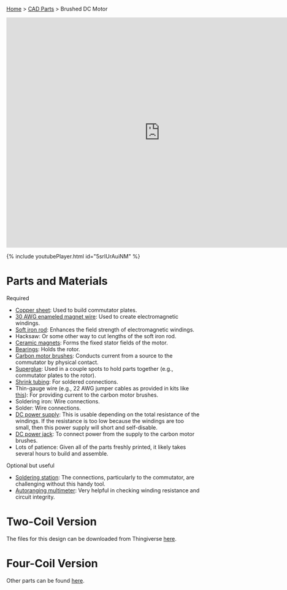 [Home](index.md) > [CAD Parts](cad-parts.md) > Brushed DC Motor

<iframe src="https://gmail3021534.autodesk360.com/shares/public/SH512d4QTec90decfa6ee884568e9083a6b5?mode=embed" width="800" height="600" allowfullscreen="true" webkitallowfullscreen="true" mozallowfullscreen="true"  frameborder="0"></iframe>

{% include youtubePlayer.html id="5srIUrAuiNM" %}

# Parts and Materials

Required
* [Copper sheet](https://www.amazon.com/dp/B0C1ZZLR97?th=1):  Used to build commutator plates.
* [30 AWG enameled magnet wire](https://www.amazon.com/dp/B00UWCXRK6?th=1):  Used to create electromagnetic windings.
* [Soft iron rod](https://www.amazon.com/dp/B0BNNCZ4ZR):  Enhances the field strength of electromagnetic windings.
* Hacksaw:  Or some other way to cut lengths of the soft iron rod.
* [Ceramic magnets](https://www.amazon.com/dp/B07S75MD7X?th=1):  Forms the fixed stator fields of the motor.
* [Bearings](https://www.amazon.com/dp/B07B8VZJGD):  Holds the rotor.
* [Carbon motor brushes](https://www.amazon.com/dp/B07CVT2TG8):  Conducts current from a source to the commutator by physical contact.
* [Superglue](https://www.amazon.com/dp/B00ELV2D0Y):  Used in a couple spots to hold parts together (e.g., commutator plates to the rotor).
* [Shrink tubing](https://www.amazon.com/dp/B01MFA3OFA?ref=ppx_yo2ov_dt_b_product_details&th=1):  For soldered connections.
* Thin-gauge wire (e.g., 22 AWG jumper cables as provided in kits like [this](https://www.amazon.com/gp/product/B06W54L7B5/ref=ppx_yo_dt_b_search_asin_title?ie=UTF8&psc=1)):  For providing current to the carbon motor brushes.
* Soldering iron:  Wire connections.
* Solder:  Wire connections.
* [DC power supply](https://www.amazon.com/gp/product/B087LY94T6/ref=ppx_yo_dt_b_search_asin_title?ie=UTF8&th=1):  This is usable depending on the total resistance of the windings. If the resistance is too low because the windings are too small, then this power supply will short and self-disable.
* [DC power jack](https://www.amazon.com/dp/B00QJAW9F4?ref=ppx_yo2ov_dt_b_product_details&th=1):  To connect power from the supply to the carbon motor brushes.
* Lots of patience:  Given all of the parts freshly printed, it likely takes several hours to build and assemble.

Optional but useful
* [Soldering station](https://www.amazon.com/dp/B0BHHVP467?ref=ppx_yo2ov_dt_b_product_details&th=1):  The connections, particularly to the commutator, are challenging without this handy tool.
* [Autoranging multimeter](https://www.amazon.com/s?k=autoranging+multimeter&crid=2RJH49VDBDN9Y&sprefix=autoranging%2Caps%2C68&ref=nb_sb_ss_ts-doa-p_1_11):  Very helpful in checking winding resistance and circuit integrity.

# Two-Coil Version

The files for this design can be downloaded from Thingiverse [here](https://www.thingiverse.com/thing:6153166).

# Four-Coil Version

Other parts can be found [here](cad-parts.md).